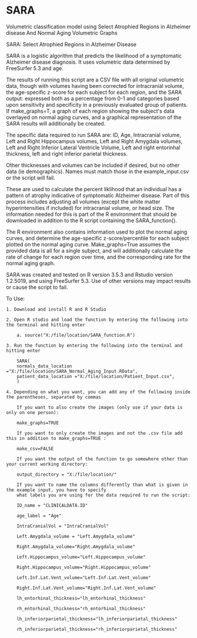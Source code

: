 # SARA
Volumetric classification model using Select Atrophied Regions in Alzheimer disease
And Normal Aging Volumetric Graphs

SARA: Select Atrophied Regions in Alzheimer Disease

SARA is a logistic algorithm that predicts the likelihood of a symptomatic Alzheimer disease diagnosis. It uses volumetric data determined by FreeSurfer 5.3 and age. 

The results of running this script are a CSV file with all original volumetric data, though with volumes having been corrected for intracranial volume, the age-specific z-score for each subject for each region, and the SARA output: expressed both as a percentage from 0-1 and categories based upon sensitivity and specificity in a previously evaluated group of patients. If make_graphs=T, a graph of each region showing the subject's data overlayed on normal aging curves, and a graphical representation of the SARA results will additionally be created.

The specific data required to run SARA are: ID, Age, Intracranial volume, Left and Right Hippocampus volumes, Left and Right Amygdala volumes, Left and Right Inferior Lateral Ventricle Volume, Left and right entorinhal thickness, left and right inferior parietal thickness. 

Other thicknesses and volumes can be included if desired, but no other data (ie demographics). Names must match those in the example_input.csv or the script will fail.

These are used to calculate the percent liklihood that an individual has a pattern of atrophy indicative of symptomatic Alzheimer disease. Part of this process includes adjusting all volumes (except the white matter hyperintensities if included) for intracranial volume, or head size. The information needed for this is part of the R environment that should be downloaded in addition to the R script containing the SARA_function(). 

The R environment also contains information used to plot the normal aging curves, and determine the age-specific z-score/percentile for each subject plotted on the normal aging curve. Make_graphs=True assumes the provided data is all for a single subject, and will additionally calculate the rate of change for each region over time, and the corresponding rate for the normal aging graph. 

SARA was created and tested on R version 3.5.3 and Rstudio version 1.2.5019, and using FreeSurfer 5.3. Use of other versions may impact results or cause the script to fail.

To Use:

	1. Download and install R and R Studio
	
	2. Open R studio and load the function by entering the following into the terminal and hitting enter
	
		a. source("X:/file/location/SARA_function.R")
		
	3. Run the function by entering the following into the terminal and hitting enter
	
		SARA(
		normals_data_location ="X:/file/location/SARA_Normal_Aging_Input.RData",
		patient_data_location ="X:/file/location/Patient_Input.csv",
		)
		
	4. Depending on what you want, you can add any of the following inside the parentheses, separated by commas
	
		If you want to also create the images (only use if your data is only on one person):
		
		make_graphs=TRUE
		
		If you want to only create the images and not the .csv file add this in addition to make_graphs=TRUE :
		
		make_csv=FALSE 
		
		If you want the output of the function to go somewhere other than your current working directory:
		
		output_directory = "X:/file/location/"
		
		If you want to name the columns differently than what is given in the example input, you have to specify 
		what labels you are using for the data required to run the script:
		
		ID_name = "CLINICALDATA.ID"
		
		age_label = "Age"
		
		IntraCranialVol = "IntraCranialVol"
		
		Left.Amygdala_volume = "Left.Amygdala_volume"
		
		Right.Amygdala_volume="Right.Amygdala_volume"
		
		Left.Hippocampus_volume="Left.Hippocampus_volume"
		
		Right.Hippocampus_volume="Right.Hippocampus_volume"
		
		Left.Inf.Lat.Vent_volume="Left.Inf.Lat.Vent_volume"
		
		Right.Inf.Lat.Vent_volume="Right.Inf.Lat.Vent_volume"
		
		lh_entorhinal_thickness="lh_entorhinal_thickness"
		
		rh_entorhinal_thickness="rh_entorhinal_thickness"
		
		lh_inferiorparietal_thickness="lh_inferiorparietal_thickness"
		
		rh_inferiorparietal_thickness="rh_inferiorparietal_thickness"
